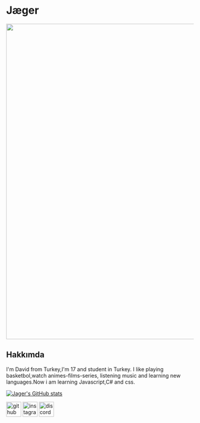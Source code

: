 
# Jæger
<img src="https://cdn.discordapp.com/attachments/790928285517348865/844650715481636913/tenor_40.gif" width="846" />



## Hakkımda
I'm David from Turkey,I'm 17 and student in Turkey. I like playing basketbol,watch animes-films-series, listening music and learning new languages.Now i am learning Javascript,C# and css.


[![Jager's GitHub stats](https://github-readme-stats.vercel.app/api?username=JagerTR)](https://github.com/anuraghazra/github-readme-stats)

[<img src='https://cdn.jsdelivr.net/npm/simple-icons@3.0.1/icons/github.svg' alt='github' height='40'>](https://github.com/JagerTR)  [<img src='https://cdn.jsdelivr.net/npm/simple-icons@3.0.1/icons/instagram.svg' alt='instagram' height='40'>](https://www.instagram.com/jaeger.07/)  [<img src='https://cdn.jsdelivr.net/npm/simple-icons@3.0.1/icons/discord.svg' alt='discord' height='40'>](https://discord.com/users/784850380332597280)  

